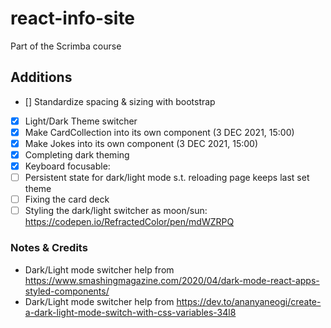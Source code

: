 # react-info-site

Part of the Scrimba course

## Additions

- [] Standardize spacing & sizing with bootstrap
- [x] Light/Dark Theme switcher
- [x] Make CardCollection into its own component (3 DEC 2021, 15:00)
- [x] Make Jokes into its own component (3 DEC 2021, 15:00)
- [x] Completing dark theming
- [x] Keyboard focusable:
- [ ] Persistent state for dark/light mode s.t. reloading page keeps last set theme
- [ ] Fixing the card deck
- [ ] Styling the dark/light switcher as moon/sun: https://codepen.io/RefractedColor/pen/mdWZRPQ

### Notes & Credits

- Dark/Light mode switcher help from https://www.smashingmagazine.com/2020/04/dark-mode-react-apps-styled-components/
- Dark/Light mode switcher help from https://dev.to/ananyaneogi/create-a-dark-light-mode-switch-with-css-variables-34l8
